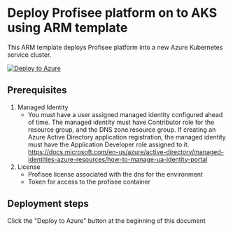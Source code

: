 # Deploy Profisee platform on to AKS using ARM template

This ARM template deploys Profisee platform into a new Azure Kubernetes service cluster.

[![Deploy to Azure](https://aka.ms/deploytoazurebutton)](https://portal.azure.com/#create/Microsoft.Template/uri/https%3A%2F%2Fraw.githubusercontent.com%2FProfisee%2Fkubernetes%2Fmaster%2Fazure-arm%2Fazuredeploy.json)

## Prerequisites

1.  Managed Identity
    - You must have a user assigned managed identity configured ahead of time.  The managed identity must have Contributor role for the resource group, and the DNS zone resource group.  If creating an Azure Active Directory application registration, the managed identity must have the Application Developer role assigned to it.  https://docs.microsoft.com/en-us/azure/active-directory/managed-identities-azure-resources/how-to-manage-ua-identity-portal
2.  License
    - Profisee license associated with the dns for the environment
    - Token for access to the profisee container

## Deployment steps

Click the "Deploy to Azure" button at the beginning of this document
